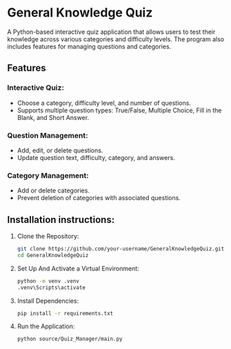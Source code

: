# General Knowledge Quiz

A Python-based interactive quiz application that allows users to test their knowledge across various categories and difficulty levels. The program also includes features for managing questions and categories.

## Features

### Interactive Quiz:
- Choose a category, difficulty level, and number of questions.
- Supports multiple question types: True/False, Multiple Choice, Fill in the Blank, and Short Answer.

### Question Management:
- Add, edit, or delete questions.
- Update question text, difficulty, category, and answers.

### Category Management:
- Add or delete categories.
- Prevent deletion of categories with associated questions.


## Installation instructions:
1. Clone the Repository:
   ```bash
   git clone https://github.com/your-username/GeneralKnowledgeQuiz.git
   cd GeneralKnowledgeQuiz

2. Set Up And Activate a Virtual Environment:
    ```bash
    python -m venv .venv
    .venv\Scripts\activate
    
3. Install Dependencies:
   ```bash
   pip install -r requirements.txt

4. Run the Application:
   ```bash
   python source/Quiz_Manager/main.py